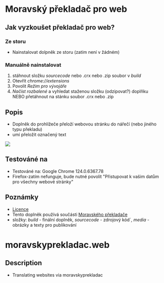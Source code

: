 # Moravský překladač pro web
## Jak vyzkoušet překladač pro web?
### Ze storu
- Nainstalovat dolpněk ze storu (zatím není v žádném)
  
### Manuálně nainstalovat
1. stáhnout složku *sourcecode* nebo .crx nebo .zip soubor v *build*
1. Otevřít *chrome://extensions*
2. Povolit *Režim pro vývojáře*
3. *Načíst rozbalené* a vyhledat staženou složku (odzipovat?) doplňku NEBO přetáhnout na stánku soubor .crx nebo .zip

## Popis
- Doplněk do prohlížeče přeloží webovou stránku do nářečí (nebo jiného typu překladu)
- umí přeložit označený text
<img src="https://raw.githubusercontent.com/GeftGames/moravskyprekladac.web/main/media/banner.png">

## Testováné na
- Testováné na: Google Chrome 124.0.6367.78
- Firefox-zatím nefunguje, bude nutné povolit "Přistupovat k vašim datům pro všechny webové stránky"

## Poznámky
- [Licence](https://github.com/GeftGames/moravskyprekladac.web/blob/main/LICENSE)
- Tento doplněk používá součásti [Moravského překladače](https://github.com/GeftGames/moravskyprekladac)
- složky: *build* - finální doplněk, *sourcecode* - zdrojový kód´, *media* - obrázky a texty pro publikování

# moravskyprekladac.web
## Description
- Translating websites via moravskyprekladac

